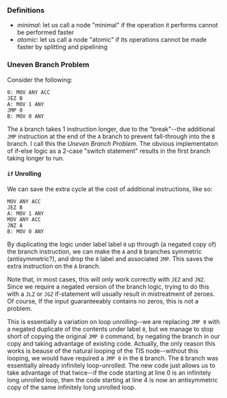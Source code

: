 ### Definitions

- *minimal*: let us call a node "minimal" if the operation it performs cannot be performed faster
- *atomic*: let us call a node "atomic" if its operations cannot be made faster by splitting and pipelining

### Uneven Branch Problem

Consider the following:

``` TIS-100
0: MOV ANY ACC
JEZ B
A: MOV 1 ANY
JMP 0
B: MOV 0 ANY
```

The `A` branch takes 1 instruction longer, due to the "break"--the additional `JMP` instruction at the end of the `A` branch to prevent fall-through into the `B` branch. I call this the *Uneven Branch Problem*. The obvious implementaton of if-else logic as a 2-case "switch statement" results in the first branch taking longer to run.

#### `if` Unrolling

We can save the extra cycle at the cost of additional instructions, like so:

``` TIS-100
MOV ANY ACC
JEZ B
A: MOV 1 ANY
MOV ANY ACC
JNZ A
B: MOV 0 ANY
```

By duplicating the logic under label label `0` up through (a negated copy of) the branch instruction, we can make the `A` and `B` branches symmetric (antisymmetric?), and drop the `0` label and associated `JMP`. This saves the extra instruction on the `A` branch.

Note that, in most cases, this will only work correctly with `JEZ` and `JNZ`. Since we require a negated version of the branch logic, trying to do this with a `JLZ` or `JGZ` if-statement will usually result in mistreatment of zeroes. Of course, If the input guaranteeably contains no zeros, this is not a problem.

This is essentially a variation on loop unrolling--we are replacing `JMP 0` with a negated duplicate of the contents under label `0`, but we manage to stop short of copying the original `JMP 0` command, by negating the branch in our copy and taking advantage of existing code. Actually, the only reason this works is beause of the natural looping of the TIS node--without this looping, we would have required a `JMP 0` in the `B` branch. The `B` branch was essentially already infinitely loop-unrolled. The new code just allows us to take advantage of that twice--if the code starting at line 0 is an infinitely long unrolled loop, then the code starting at line 4 is now an antisymmetric copy of the same infinitely long unrolled loop.
